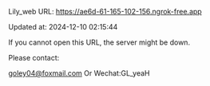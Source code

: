 Lily_web URL: https://ae6d-61-165-102-156.ngrok-free.app

Updated at: 2024-12-10 02:15:44

If you cannot open this URL, the server might be down.

Please contact: 

goley04@foxmail.com Or Wechat:GL_yeaH